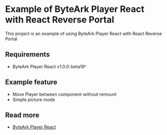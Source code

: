 # Example of ByteArk Player React with React Reverse Portal

This project is an example of using ByteArk Player React with React Reverse Portal

## Requirements

- ByteArk Player React v1.0.0-beta19^

## Example feature

- Move Player between component without remount
- Simple picture mode

## Read more

- [ByteArk Player React](https://github.com/byteark/byteark-player-react)